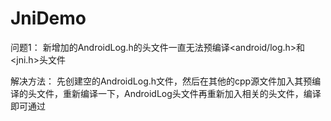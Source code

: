 # JniDemo
问题1：
新增加的AndroidLog.h的头文件一直无法预编译<android/log.h>和<jni.h>头文件

解决方法：
先创建空的AndroidLog.h文件，然后在其他的cpp源文件加入其预编译的头文件，重新编译一下，AndroidLog头文件再重新加入相关的头文件，编译即可通过

